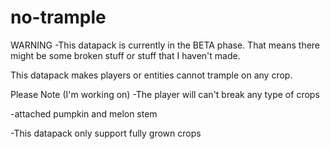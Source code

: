 # no-trample

WARNING 
-This datapack is currently in the BETA phase. That means there might be some broken stuff or stuff that I haven't made.

This datapack makes players or entities cannot trample on any crop.

Please Note (I'm working on)
-The player will can't break any type of crops

-attached pumpkin and melon stem

-This datapack only support fully grown crops

